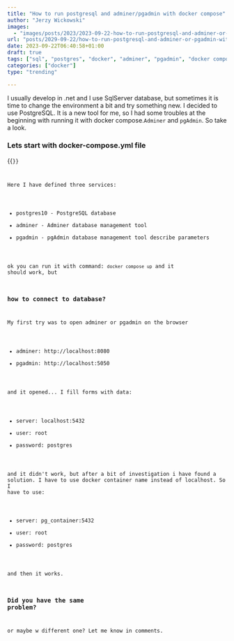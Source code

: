 ```yaml
---
title: "How to run postgresql and adminer/pgadmin with docker compose"
author: "Jerzy Wickowski"
images:
  - "images/posts/2023/2023-09-22-how-to-run-postgresql-and-adminer-or-pgadmin-with-docker-compose.png" 
url: "posts/2029-09-22/how-to-run-postgresql-and-adminer-or-pgadmin-with-docker-compose"
date: 2023-09-22T06:40:58+01:00
draft: true
tags: ["sql", "postgres", "docker", "adminer", "pgadmin", "docker compose"]
categories: ["docker"]
type: "trending"

---
```


I usually develop in .net and I use SqlServer database, but sometimes it is time to change the environment a bit and try something new. I decided to use PostgreSQL. It is a new tool for me, so I had some troubles at the beginning with running it with docker compose.`Adminer` and `pgAdmin`. So take a look.

### Lets start with docker-compose.yml file

{{<code language="yaml" file="/static/examples/CodePruner.Examples/PostgresAndDockerCompose\docker-compose.yml" >}}


Here I have defined three services:
* postgres10 - PostgreSQL database
* adminer - Adminer database management tool
* pgadmin - pgAdmin database management tool
 describe parameters

ok you can run it with command: `docker compose up`
and it should work, but 
### how to connect to database?
My first try was to open adminer or pgadmin on the browser
- adminer: http://localhost:8080
- pgadmin: http://localhost:5050

and it opened... I fill forms with data:
- server: localhost:5432
- user: root
- password: postgres

and it didn't work, but after a bit of investigation i have found a solution. I have to use docker container name instead of localhost. So I have to use:
- server: pg_container:5432
- user: root
- password: postgres

and then it works.



### Did you have the same problem? 

or maybe w different one?
Let me know in comments.


